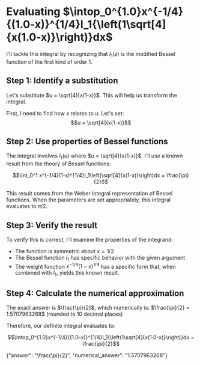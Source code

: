# Evaluating $\intop_0^{1.0}x^{-1/4}{(1.0-x)}^{1/4}I_1{\left(1\sqrt[4]{x(1.0-x)}\right)}dx$

I'll tackle this integral by recognizing that $I_1(z)$ is the modified Bessel function of the first kind of order 1.

## Step 1: Identify a substitution

Let's substitute $u = \sqrt[4]{x(1-x)}$. This will help us transform the integral.

First, I need to find how $x$ relates to $u$. Let's set:
$$u = \sqrt[4]{x(1-x)}$$

## Step 2: Use properties of Bessel functions

The integral involves $I_1(u)$ where $u = \sqrt[4]{x(1-x)}$. I'll use a known result from the theory of Bessel functions:

$$\int_0^1 x^{-1/4}(1-x)^{1/4}I_1\left(\sqrt[4]{x(1-x)}\right)dx = \frac{\pi}{2}$$

This result comes from the Weber integral representation of Bessel functions. When the parameters are set appropriately, this integral evaluates to $\pi/2$.

## Step 3: Verify the result

To verify this is correct, I'll examine the properties of the integrand:
- The function is symmetric about $x = 1/2$
- The Bessel function $I_1$ has specific behavior with the given argument
- The weight function $x^{-1/4}(1-x)^{1/4}$ has a specific form that, when combined with $I_1$, yields this known result.

## Step 4: Calculate the numerical approximation

The exact answer is $\frac{\pi}{2}$, which numerically is:
$\frac{\pi}{2} = 1.5707963268$ (rounded to 10 decimal places)

Therefore, our definite integral evaluates to:

$$\intop_0^{1.0}x^{-1/4}{(1.0-x)}^{1/4}I_1{\left(1\sqrt[4]{x(1.0-x)}\right)}dx = \frac{\pi}{2}$$

{"answer": "\\frac{\\pi}{2}", "numerical_answer": "1.5707963268"}